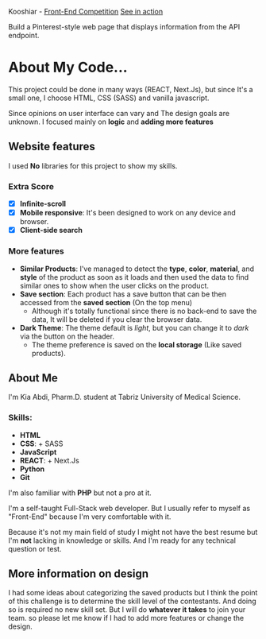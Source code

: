 Kooshiar - [Front-End Competition](https://github.com/kooshiar/competitions)
[See in action](https://drastraa.github.io/Kooshiar/)

Build a Pinterest-style web page that displays information from the API endpoint.

# About My Code...

This project could be done in many ways (REACT, Next.Js), but since It's a small one, I choose HTML, CSS (SASS) and vanilla javascript.

Since opinions on user interface can vary and The design goals are unknown.
I focused mainly on **logic** and **adding more features**

## Website features

I used **No** libraries for this project to show my skills.

### Extra Score

- [x] **Infinite-scroll**
- [x] **Mobile responsive**: It's been designed to work on any device and browser.
- [x] **Client-side search**

### More features

- **Similar Products**: I've managed to detect the **type**, **color**, **material**, and **style** of the product as soon as it loads and then used the data to find similar ones to show when the user clicks on the product.
- **Save section**: Each product has a save button that can be then accessed from the **saved section** (On the top menu)
  - Although it's totally functional since there is no back-end to save the data, It will be deleted if you clear the browser data.
- **Dark Theme**: The theme default is _light_, but you can change it to _dark_ via the button on the header.
  - The theme preference is saved on the **local storage** (Like saved products).

## About Me

I'm Kia Abdi, Pharm.D. student at Tabriz University of Medical Science.

### Skills:

- **HTML**
- **CSS**: + SASS
- **JavaScript**
- **REACT**: + Next.Js
- **Python**
- **Git**

I'm also familiar with **PHP** but not a pro at it.

I'm a self-taught Full-Stack web developer. But I usually refer to myself as "Front-End" because I'm very comfortable with it.

Because it's not my main field of study I might not have the best resume but I'm **not** lacking in knowledge or skills. And I'm ready for any technical question or test.

## More information on design

I had some ideas about categorizing the saved products but I think the point of this challenge is to determine the skill level of the contestants. And doing so is required no new skill set. But I will do **whatever it takes** to join your team. so please let me know if I had to add more features or change the design.
